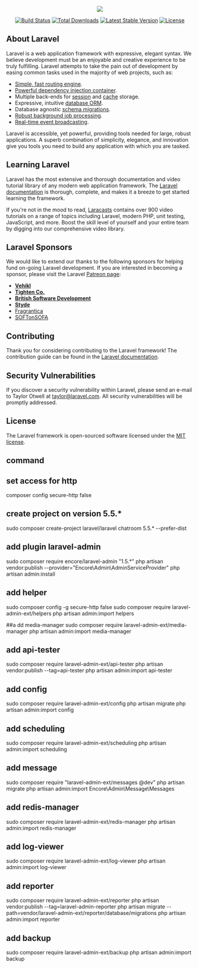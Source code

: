 <p align="center"><img src="https://laravel.com/assets/img/components/logo-laravel.svg"></p>

<p align="center">
<a href="https://travis-ci.org/laravel/framework"><img src="https://travis-ci.org/laravel/framework.svg" alt="Build Status"></a>
<a href="https://packagist.org/packages/laravel/framework"><img src="https://poser.pugx.org/laravel/framework/d/total.svg" alt="Total Downloads"></a>
<a href="https://packagist.org/packages/laravel/framework"><img src="https://poser.pugx.org/laravel/framework/v/stable.svg" alt="Latest Stable Version"></a>
<a href="https://packagist.org/packages/laravel/framework"><img src="https://poser.pugx.org/laravel/framework/license.svg" alt="License"></a>
</p>

## About Laravel

Laravel is a web application framework with expressive, elegant syntax. We believe development must be an enjoyable and creative experience to be truly fulfilling. Laravel attempts to take the pain out of development by easing common tasks used in the majority of web projects, such as:

- [Simple, fast routing engine](https://laravel.com/docs/routing).
- [Powerful dependency injection container](https://laravel.com/docs/container).
- Multiple back-ends for [session](https://laravel.com/docs/session) and [cache](https://laravel.com/docs/cache) storage.
- Expressive, intuitive [database ORM](https://laravel.com/docs/eloquent).
- Database agnostic [schema migrations](https://laravel.com/docs/migrations).
- [Robust background job processing](https://laravel.com/docs/queues).
- [Real-time event broadcasting](https://laravel.com/docs/broadcasting).

Laravel is accessible, yet powerful, providing tools needed for large, robust applications. A superb combination of simplicity, elegance, and innovation give you tools you need to build any application with which you are tasked.

## Learning Laravel

Laravel has the most extensive and thorough documentation and video tutorial library of any modern web application framework. The [Laravel documentation](https://laravel.com/docs) is thorough, complete, and makes it a breeze to get started learning the framework.

If you're not in the mood to read, [Laracasts](https://laracasts.com) contains over 900 video tutorials on a range of topics including Laravel, modern PHP, unit testing, JavaScript, and more. Boost the skill level of yourself and your entire team by digging into our comprehensive video library.

## Laravel Sponsors

We would like to extend our thanks to the following sponsors for helping fund on-going Laravel development. If you are interested in becoming a sponsor, please visit the Laravel [Patreon page](http://patreon.com/taylorotwell):

- **[Vehikl](http://vehikl.com)**
- **[Tighten Co.](https://tighten.co)**
- **[British Software Development](https://www.britishsoftware.co)**
- **[Styde](https://styde.net)**
- [Fragrantica](https://www.fragrantica.com)
- [SOFTonSOFA](https://softonsofa.com/)

## Contributing

Thank you for considering contributing to the Laravel framework! The contribution guide can be found in the [Laravel documentation](http://laravel.com/docs/contributions).

## Security Vulnerabilities

If you discover a security vulnerability within Laravel, please send an e-mail to Taylor Otwell at taylor@laravel.com. All security vulnerabilities will be promptly addressed.

## License

The Laravel framework is open-sourced software licensed under the [MIT license](http://opensource.org/licenses/MIT).

## command

## set access for http
composer config secure-http false 

## create project on version 5.5.*
sudo composer create-project laravel/laravel chatroom 5.5.* --prefer-dist

## add plugin laravel-admin
sudo composer require encore/laravel-admin "1.5.*"
php artisan vendor:publish --provider="Encore\Admin\AdminServiceProvider"
php artisan admin:install

## add helper
sudo composer config -g secure-http false
sudo composer require laravel-admin-ext/helpers
php artisan admin:import helpers

##a dd media-manager
sudo composer require laravel-admin-ext/media-manager
php artisan admin:import media-manager

## add api-tester
sudo composer require laravel-admin-ext/api-tester
php artisan vendor:publish --tag=api-tester
php artisan admin:import api-tester

## add config
sudo composer require laravel-admin-ext/config
php artisan migrate
php artisan admin:import config

## add scheduling
sudo composer require laravel-admin-ext/scheduling
php artisan admin:import scheduling

## add message
sudo composer require "laravel-admin-ext/messages @dev"
php artisan migrate
php artisan admin:import Encore\\Admin\\Message\\Messages

## add redis-manager
sudo composer require laravel-admin-ext/redis-manager
php artisan admin:import redis-manager

## add log-viewer
sudo composer require laravel-admin-ext/log-viewer
php artisan admin:import log-viewer

## add reporter
sudo composer require laravel-admin-ext/reporter
php artisan vendor:publish --tag=laravel-admin-reporter
php artisan migrate --path=vendor/laravel-admin-ext/reporter/database/migrations
php artisan admin:import reporter

## add backup
sudo composer require laravel-admin-ext/backup
php artisan admin:import backup
